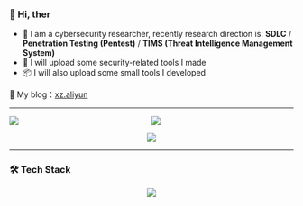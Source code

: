 ### 👋 Hi, ther

- 🧠 I am a cybersecurity researcher, recently research direction is: **SDLC** / **Penetration Testing (Pentest)** / **TIMS (Threat Intelligence Management System)**  
- 🚀 I will upload some security-related tools I made  
- 📦 I will also upload some small tools I developed  

🔗 My blog：[xz.aliyun](https://xz.aliyun.com/users/93506/news)

---

<p align="center">
  <div style="display: flex; justify-content: center; align-items: stretch;">
    <img src="https://github-readme-stats.vercel.app/api?username=yux1azhengye&show_icons=true&theme=radical" style="flex: 1; max-width: 400px; height: auto;" />
    <img src="https://github-readme-stats.vercel.app/api/top-langs/?username=yux1azhengye&layout=compact&theme=radical" style="flex: 1; max-width: 400px; height: auto;" />
  </div>
</p>
<p align="center">
  <img src="https://github-profile-trophy.vercel.app/?username=yux1azhengye&theme=radical&no-frame=true&no-bg=true&margin-w=10" />
</p>

---

### 🛠️ Tech Stack

<p align="center">
  <img src="https://skillicons.dev/icons?i=vscode,markdown,html,css,js,bootstrap,ts,cpp,java,py,idea,go,redis,mysql,mongodb,vue,nodejs,linux,docker,github,git,bash,raspberrypi,gitlab,windows,wordpress,stackoverflow,twitter" />
</p>
